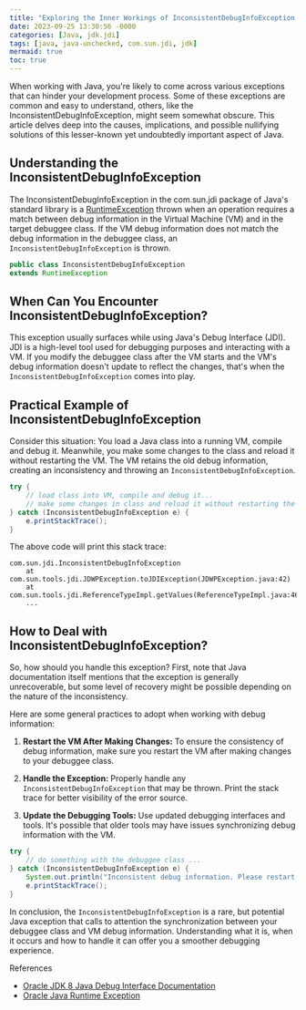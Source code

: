 ```yaml
---
title: "Exploring the Inner Workings of InconsistentDebugInfoException in Java"
date: 2023-09-25 13:30:56 -0000
categories: [Java, jdk.jdi]
tags: [java, java-unchecked, com.sun.jdi, jdk]
mermaid: true
toc: true
---
```



When working with Java, you're likely to come across various exceptions that can hinder your development process. Some of these exceptions are common and easy to understand, others, like the InconsistentDebugInfoException, might seem somewhat obscure. This article delves deep into the causes, implications, and possible nullifying solutions of this lesser-known yet undoubtedly important aspect of Java.

## Understanding the InconsistentDebugInfoException

The InconsistentDebugInfoException in the com.sun.jdi package of Java's standard library is a [RuntimeException](https://docs.oracle.com/javase/7/docs/api/java/lang/RuntimeException.html) thrown when an operation requires a match between debug information in the Virtual Machine (VM) and in the target debuggee class. If the VM debug information does not match the debug information in the debuggee class, an `InconsistentDebugInfoException` is thrown.

```java
public class InconsistentDebugInfoException
extends RuntimeException
```

## When Can You Encounter InconsistentDebugInfoException?

This exception usually surfaces while using Java's Debug Interface (JDI). JDI is a high-level tool used for debugging purposes and interacting with a VM. If you modify the debuggee class after the VM starts and the VM's debug information doesn't update to reflect the changes, that's when the `InconsistentDebugInfoException` comes into play.

## Practical Example of InconsistentDebugInfoException

Consider this situation: You load a Java class into a running VM, compile and debug it. Meanwhile, you make some changes to the class and reload it without restarting the VM. The VM retains the old debug information, creating an inconsistency and throwing an `InconsistentDebugInfoException`.

```java
try {
    // load class into VM, compile and debug it...
    // make some changes in class and reload it without restarting the VM
} catch (InconsistentDebugInfoException e) {
    e.printStackTrace();
}
```

The above code will print this stack trace:

```
com.sun.jdi.InconsistentDebugInfoException
    at com.sun.tools.jdi.JDWPException.toJDIException(JDWPException.java:42)
    at com.sun.tools.jdi.ReferenceTypeImpl.getValues(ReferenceTypeImpl.java:467)
    ...
```

## How to Deal with InconsistentDebugInfoException?

So, how should you handle this exception? First, note that Java documentation itself mentions that the exception is generally unrecoverable, but some level of recovery might be possible depending on the nature of the inconsistency. 

Here are some general practices to adopt when working with debug information:

1. **Restart the VM After Making Changes:**
    To ensure the consistency of debug information, make sure you restart the VM after making changes to your debuggee class.

2. **Handle the Exception:**
    Properly handle any `InconsistentDebugInfoException` that may be thrown. Print the stack trace for better visibility of the error source.

3. **Update the Debugging Tools:**
    Use updated debugging interfaces and tools. It's possible that older tools may have issues synchronizing debug information with the VM.

```java
try {
    // do something with the debuggee class ...
} catch (InconsistentDebugInfoException e) {
    System.out.println("Inconsistent debug information. Please restart the VM or update your debugging tools.");
    e.printStackTrace();
}
```

In conclusion, the `InconsistentDebugInfoException` is a rare, but potential Java exception that calls to attention the synchronization between your debuggee class and VM debug information. Understanding what it is, when it occurs and how to handle it can offer you a smoother debugging experience.

References
- [Oracle JDK 8 Java Debug Interface Documentation](https://docs.oracle.com/javase/8/docs/jdk/api/jpda/jdi/com/sun/jdi/InconsistentDebugInfoException.html)
- [Oracle Java Runtime Exception](https://docs.oracle.com/javase/7/docs/api/java/lang/RuntimeException.html)
